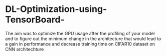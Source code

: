 # DL-Optimization-using-TensorBoard-
The aim was to optimize the GPU usage after the profiling of your model and to figure out the minimum change in the architecture that would lead to a gain in performance and decrease training time on CIFAR10 dataset on CNN architechture 
